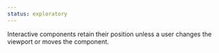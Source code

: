 ```yaml
---
status: exploratory
---
```


Interactive components retain their position unless a user changes the viewport or moves the component.

